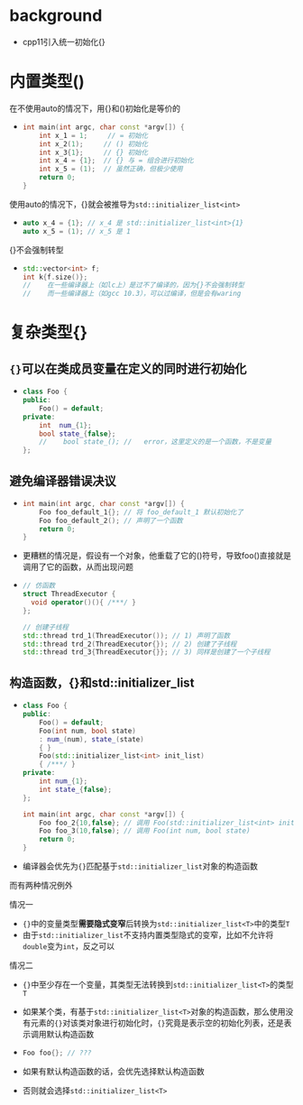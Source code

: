 # background

- cpp11引入统一初始化{}







# 内置类型()



在不使用auto的情况下，用{}和()初始化是等价的

- ```cpp
  int main(int argc, char const *argv[]) {
      int x_1 = 1;     // = 初始化
      int x_2(1);     // () 初始化
      int x_3{1};     // {} 初始化
      int x_4 = {1};  // {} 与 = 组合进行初始化
      int x_5 = (1);  // 虽然正确，但极少使用
      return 0;
  }
  ```



使用auto的情况下，{}就会被推导为`std::initializer_list<int>`

- ```cpp
  auto x_4 = {1}; // x_4 是 std::initializer_list<int>{1}
  auto x_5 = (1); // x_5 是 1
  ```



{}不会强制转型

- ```cpp
  std::vector<int> f;
  int k{f.size()};
  //	在一些编译器上（如lc上）是过不了编译的，因为{}不会强制转型
  //	而一些编译器上（如gcc 10.3），可以过编译，但是会有waring
  ```







# 复杂类型{}

## `{}`可以在类成员变量在定义的同时进行初始化

- ```cpp
  class Foo { 
  public:
      Foo() = default;
  private:
      int  num_{1};   
      bool state_{false};
      //	bool state_(); //	error，这里定义的是一个函数，不是变量
  };
  ```



## 避免编译器错误决议

- ```cpp
  int main(int argc, char const *argv[]) {
      Foo foo_default_1{}; // 将 foo_default_1 默认初始化了
      Foo foo_default_2(); // 声明了一个函数
      return 0;
  }
  ```

- 更糟糕的情况是，假设有一个对象，他重载了它的()符号，导致foo()直接就是调用了它的函数，从而出现问题

- ```cpp
  // 仿函数
  struct ThreadExecutor { 
    void operator()(){ /***/ }
  };
  
  // 创建子线程
  std::thread trd_1(ThreadExecutor()); // 1) 声明了函数
  std::thread trd_2(ThreadExecutor{}); // 2) 创建了子线程
  std::thread trd_3{ThreadExecutor{}}; // 3) 同样是创建了一个子线程
  ```



## 构造函数，{}和std::initializer_list

- ```cpp
  class Foo { 
  public:
      Foo() = default;
      Foo(int num, bool state)
      : num_(num), state_(state) 
      { }
      Foo(std::initializer_list<int> init_list) 
      { /***/ }
  private:
      int num_{1};
      int state_{false};
  };
  
  int main(int argc, char const *argv[]) {
      Foo foo_2{10,false}; // 调用 Foo(std::initializer_list<int> init_list) 版本
      Foo foo_3(10,false); // 调用 Foo(int num, bool state)
      return 0;
  }
  ```

- 编译器会优先为`{}`匹配基于`std::initializer_list`对象的构造函数



而有两种情况例外

情况一
- `{}`中的变量类型**需要隐式变窄**后转换为`std::initializer_list<T>`中的类型`T`
- 由于`std::initializer_list`不支持内置类型隐式的变窄，比如不允许将`double`变为`int`，反之可以



情况二

- `{}`中至少存在一个变量，其类型无法转换到`std::initializer_list<T>`的类型`T`



- 如果某个类，有基于`std::initializer_list<T>`对象的构造函数，那么使用没有元素的`{}`对该类对象进行初始化时，`{}`究竟是表示空的初始化列表，还是表示调用默认构造函数

- ```cpp
  Foo foo{}; // ???
  ```

- 如果有默认构造函数的话，会优先选择默认构造函数

- 否则就会选择`std::initializer_list<T>`
